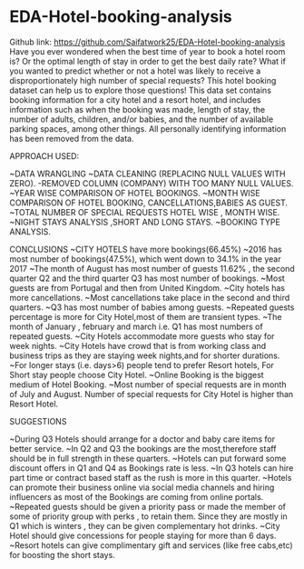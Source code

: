 # EDA-Hotel-booking-analysis
Github link: https://github.com/Saifatwork25/EDA-Hotel-booking-analysis
Have you ever wondered when the best time of year to book a hotel room is? Or the optimal length of stay in order to get the best daily rate? What if you wanted to predict whether or not a hotel was likely to receive a disproportionately high number of special requests?
This hotel booking dataset can help us to explore those questions!
This data set contains booking information for a city hotel and a resort hotel, and includes information such as when the booking was made, length of stay, the number of adults, children, and/or babies, and the number of available parking spaces, among other things.
All personally identifying information has been removed from the data.


APPROACH USED:


~DATA WRANGLING
~DATA CLEANING (REPLACING NULL VALUES WITH ZERO).
-REMOVED COLUMN (COMPANY)  WITH TOO MANY NULL VALUES. 
~YEAR WISE COMPARISON OF HOTEL BOOKINGS.
~MONTH WISE COMPARISON OF HOTEL BOOKING, CANCELLATIONS,BABIES AS GUEST.
~TOTAL NUMBER OF SPECIAL REQUESTS HOTEL WISE , MONTH WISE.
~NIGHT STAYS ANALYSIS ,SHORT AND LONG STAYS.
~BOOKING TYPE ANALYSIS.

CONCLUSIONS 
~CITY HOTELS have more bookings(66.45%)
~2016 has most number of bookings(47.5%), which went down to 34.1% in the year 2017
~The month of August has most number of guests 11.62% , the second quarter Q2 and the third quarter Q3 has most number of bookings.
~Most guests are from Portugal and then from United Kingdom.
~City hotels has more cancellations.
~Most cancellations take place in the second and third quarters.
~Q3 has most number of babies among guests.
~Repeated guests percentage is more for City Hotel,most of them are transient types.
~The month of January , february and march i.e. Q1 has most numbers of repeated guests.
~City Hotels accommodate more guests who stay for week nights.
~City Hotels have crowd that is from working class and business trips as they are staying week nights,and for shorter durations.
~For longer stays (i.e. days>6) people tend to prefer Resort hotels, For Short stay people choose City Hotel.
~Online Booking is the biggest medium of Hotel Booking.
~Most number of special requests are in month of July and August. Number of special requests for City Hotel is higher than Resort Hotel.

SUGGESTIONS

~During Q3 Hotels should arrange for a doctor and baby care items for better service.
~In Q2 and Q3 the bookings are the most,therefore staff should be in full strength in these quarters.
~Hotels can put forward some discount offers in Q1 and Q4 as Bookings rate is less.
~In Q3 hotels can hire part time or contract based staff as the rush is more in this quarter.
~Hotels can promote their business online via social media channels and hiring influencers as most of the Bookings are coming from online portals.
~Repeated guests should be given a priority pass or made the member of some of priority group with perks , to retain them. Since they are mostly in Q1 which is winters , they can be given complementary hot drinks.
~City Hotel should give concessions for people staying for more than 6 days.
~Resort hotels can give complimentary gift and services (like free cabs,etc) for boosting the short stays.

